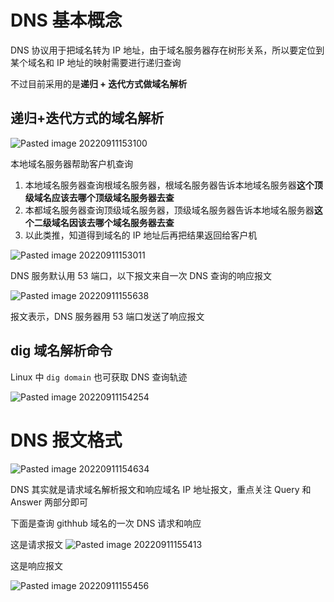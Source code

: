 # DNS 基本概念

DNS 协议用于把域名转为 IP 地址，由于域名服务器存在树形关系，所以要定位到某个域名和 IP 地址的映射需要进行递归查询

不过目前采用的是**递归 + 迭代方式做域名解析**

## 递归+迭代方式的域名解析

![Pasted image 20220911153100](https://wings-liberty.oss-cn-beijing.aliyuncs.com/note/Pasted%20image%2020220911153100.png)

本地域名服务器帮助客户机查询

1. 本地域名服务器查询根域名服务器，根域名服务器告诉本地域名服务器**这个顶级域名应该去哪个顶级域名服务器去查**
2. 本都域名服务器查询顶级域名服务器，顶级域名服务器告诉本地域名服务器**这个二级域名因该去哪个域名服务器去查**
3. 以此类推，知道得到域名的 IP 地址后再把结果返回给客户机


![Pasted image 20220911153011](https://wings-liberty.oss-cn-beijing.aliyuncs.com/note/Pasted%20image%2020220911153011.png)


DNS 服务默认用 53 端口，以下报文来自一次 DNS 查询的响应报文

![Pasted image 20220911155638](https://wings-liberty.oss-cn-beijing.aliyuncs.com/note/Pasted%20image%2020220911155638.png)

报文表示，DNS 服务器用 53 端口发送了响应报文


## dig 域名解析命令

Linux 中 `dig domain` 也可获取 DNS 查询轨迹

![Pasted image 20220911154254](https://wings-liberty.oss-cn-beijing.aliyuncs.com/note/Pasted%20image%2020220911154254.png)


# DNS 报文格式



![Pasted image 20220911154634](https://wings-liberty.oss-cn-beijing.aliyuncs.com/note/Pasted%20image%2020220911154634.png)


DNS 其实就是请求域名解析报文和响应域名 IP 地址报文，重点关注 Query 和 Answer 两部分即可

下面是查询 githhub 域名的一次 DNS 请求和响应

这是请求报文
![Pasted image 20220911155413](https://wings-liberty.oss-cn-beijing.aliyuncs.com/note/Pasted%20image%2020220911155413.png)

这是响应报文

![Pasted image 20220911155456](https://wings-liberty.oss-cn-beijing.aliyuncs.com/note/Pasted%20image%2020220911155456.png)


